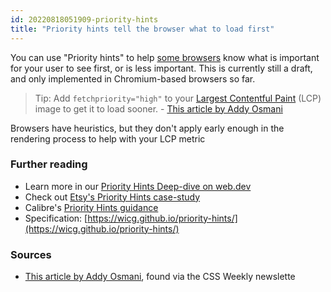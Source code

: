 ```yaml
---
id: 20220818051909-priority-hints 
title: "Priority hints tell the browser what to load first"
---
```


You can use "Priority hints" to help [some browsers](https://caniuse.com/mdn-html_elements_link_fetchpriority) know what is important for your user to see first, or is less important. This is currently still a draft, and only implemented in Chromium-based browsers so far. 

>  Tip: Add `fetchpriority="high"` to your [Largest Contentful Paint](https://web.dev/lcp) (LCP) image to get it to load sooner.  - [This article by Addy Osmani](https://addyosmani.com/blog/fetch-priority/)

Browsers have heuristics, but they don't apply early enough in the rendering process to help with your LCP metric

### Further reading

-   Learn more in our [Priority Hints Deep-dive on web.dev](https://web.dev/priority-hints/)
-   Check out [Etsy's Priority Hints case-study](https://www.etsy.com/codeascraft/priority-hints-what-your-browser-doesnt-know-yet)
-   Calibre's [Priority Hints guidance](https://calibreapp.com/blog/priority-hints)
-   Specification: [https://wicg.github.io/priority-hints/](https://wicg.github.io/priority-hints/)

### Sources

- [This article by Addy Osmani](https://addyosmani.com/blog/fetch-priority/), found via the CSS Weekly newslette